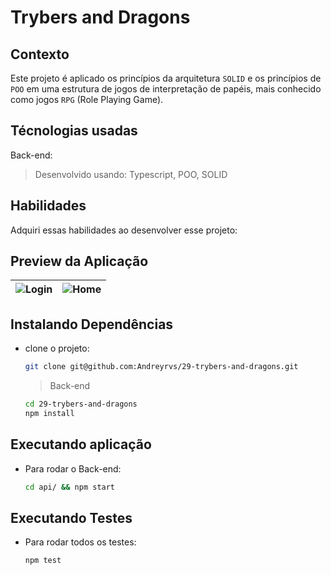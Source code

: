 # Trybers and Dragons

## Contexto

Este projeto é aplicado os princípios da arquitetura `SOLID` e os princípios de `POO` em uma estrutura de jogos de interpretação de papéis, mais conhecido como jogos `RPG` (Role Playing Game).

<!-- 
> Utiliza a API []()
 -->

<!-- 
Colegas que contribuíram para a realização do projeto:

- [@colega1](https://github.com/ "github")
- [@colega2](https://github.com/ "github")
 -->

## Técnologias usadas

Back-end:
> Desenvolvido usando: Typescript, POO, SOLID

## Habilidades

Adquiri essas habilidades ao desenvolver esse projeto:

## Preview da Aplicação

| ![Login](./aplicacao-) | ![Home](./aplicacao-) |
| ----------- | ----------- |

## Instalando Dependências

- clone o projeto:

  ```bash
  git clone git@github.com:Andreyrvs/29-trybers-and-dragons.git
  ```

  > Back-end

  ```bash
  cd 29-trybers-and-dragons
  npm install
  ```

## Executando aplicação

- Para rodar o Back-end:

  ```bash
  cd api/ && npm start
  ```

## Executando Testes

- Para rodar todos os testes:

  ```bash
  npm test
  ```
